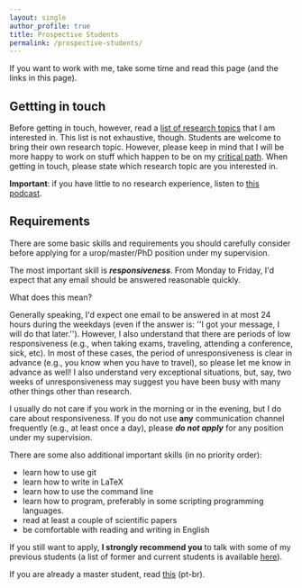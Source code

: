 ```yaml
---
layout: single
author_profile: true
title: Prospective Students
permalink: /prospective-students/
---
```


If you want to work with me, take some time and read this page (and the links in this page).

## Gettting in touch

Before getting in touch, however, read a [list of research topics](/research) that I am interested in. This list is not exhaustive, though. Students are welcome to bring their own research topic. However, please keep in mind that I will be more happy to work on stuff which happen to be on my [critical path](http://www.pgbovine.net/critical-path.htm). When getting in touch, please state which research topic are you interested in.

**Important**: if you have little to no research experience, listen to [this podcast](https://hipsters.tech/pesquisa-em-engenharia-de-software-hipsters-84/).

## Requirements

There are some basic skills and requirements you should carefully consider before applying for a urop/master/PhD position under my supervision.

The most important skill is ***responsiveness***. From Monday to Friday, I'd expect that any email should be answered reasonable quickly.

What does this mean?

Generally speaking, I'd expect one email to be answered in at most 24 hours during the weekdays (even if the answer is: ''I got your message, I will do that later.''). However, I also understand that there are periods of low responsiveness (e.g., when taking exams, traveling, attending a conference, sick, etc). In most of these cases, the period of unresponsiveness is clear in advance (e.g., you know when you have to travel), so please let me know in advance as well! I also understand very exceptional situations, but, say, two weeks of unresponsiveness may suggest you have been busy with many other things other than research.

I usually do not care if you work in the morning or in the evening, but I do care about responsiveness. If you do not use **any** communication channel frequently (e.g., at least once a day), please ***do not apply*** for any position under my supervision.

There are some also additional important skills (in no priority order):

- learn how to use git
- learn how to write in LaTeX
- learn how to use the command line
- learn how to program, preferably in some scripting programming languages.
- read at least a couple of scientific papers
- be comfortable with reading and writing in English

If you still want to apply, **I strongly recommend you** to talk with some of my previous students (a list of former and current students is available [here](/students)).

If you are already a master student, read [this](/instrucoes-alunos-msc) (pt-br).
